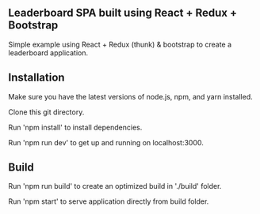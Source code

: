 ## Leaderboard SPA built using React + Redux + Bootstrap

Simple example using React + Redux (thunk) & bootstrap to create a leaderboard application.

## Installation

Make sure you have the latest versions of node.js, npm, and yarn installed.

Clone this git directory.

Run 'npm install' to install dependencies. 

Run 'npm run dev' to get up and running on localhost:3000.

## Build

Run 'npm run build' to create an optimized build in './build' folder.

Run 'npm start' to serve application directly from build folder.

